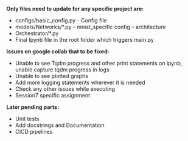 **Only files need to update for any specific project are:**

- configs/basic_config.py - Config file
- models/Networks/*.py - mnist_specific config - architecture
- Orchestrator/*.py 
- Final Ipynb file in the root folder which triggers main.py


**Issues on google collab that to be fixed:**

- Unable to see Tqdm progress and other print statements on ipynb, unable capture tqdm progress in logs
- Unable to see plotted graphs
- Add more logging statements wherever it is needed
- Check any other issues while executing
- Session7 specific assignment

**Later pending parts:**

- Unit tests
- Add docstrings and Documentation 
- CICD pipelines















